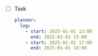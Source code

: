 - [ ] Task
  ```yaml
  planner:
    log:
      - start: 2025-01-01 13:00
        end: 2025-01-01 15:00
      - start: 2025-01-01 17:00
        end: 2025-01-01 18:00
  ```
